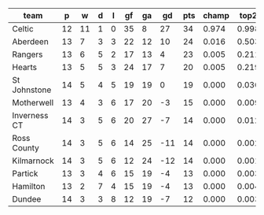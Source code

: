 |     team     | p  | w  | d | l | gf | ga | gd  | pts | champ | top2  | top3  | top4  |  5-7  | bot4  | bot3  | bot2  |
|--------------|----|----|---|---|----|----|-----|-----|-------|-------|-------|-------|-------|-------|-------|-------|
| Celtic       | 12 | 11 | 1 | 0 | 35 |  8 |  27 |  34 | 0.974 | 0.998 | 1.000 | 1.000 | 0.000 | 0.000 | 0.000 | 0.000|
| Aberdeen     | 13 |  7 | 3 | 3 | 22 | 12 |  10 |  24 | 0.016 | 0.503 | 0.763 | 0.890 | 0.099 | 0.005 | 0.002 | 0.001|
| Rangers      | 13 |  6 | 5 | 2 | 17 | 13 |   4 |  23 | 0.005 | 0.211 | 0.472 | 0.692 | 0.257 | 0.026 | 0.012 | 0.005|
| Hearts       | 13 |  5 | 5 | 3 | 24 | 17 |   7 |  20 | 0.005 | 0.219 | 0.491 | 0.707 | 0.244 | 0.025 | 0.012 | 0.004|
| St Johnstone | 14 |  5 | 4 | 5 | 19 | 19 |   0 |  19 | 0.000 | 0.036 | 0.120 | 0.275 | 0.468 | 0.165 | 0.096 | 0.048|
| Motherwell   | 13 |  4 | 3 | 6 | 17 | 20 |  -3 |  15 | 0.000 | 0.009 | 0.031 | 0.085 | 0.336 | 0.445 | 0.317 | 0.197|
| Inverness CT | 14 |  3 | 5 | 6 | 20 | 27 |  -7 |  14 | 0.000 | 0.012 | 0.055 | 0.137 | 0.413 | 0.321 | 0.211 | 0.119|
| Ross County  | 14 |  3 | 5 | 6 | 14 | 25 | -11 |  14 | 0.000 | 0.002 | 0.011 | 0.040 | 0.227 | 0.613 | 0.479 | 0.327|
| Kilmarnock   | 14 |  3 | 5 | 6 | 12 | 24 | -12 |  14 | 0.000 | 0.001 | 0.008 | 0.026 | 0.176 | 0.701 | 0.576 | 0.429|
| Partick      | 13 |  3 | 4 | 6 | 15 | 19 |  -4 |  13 | 0.000 | 0.003 | 0.015 | 0.048 | 0.267 | 0.560 | 0.430 | 0.288|
| Hamilton     | 13 |  2 | 7 | 4 | 15 | 19 |  -4 |  13 | 0.000 | 0.004 | 0.023 | 0.059 | 0.280 | 0.536 | 0.394 | 0.260|
| Dundee       | 14 |  3 | 3 | 8 | 12 | 19 |  -7 |  12 | 0.000 | 0.003 | 0.012 | 0.040 | 0.235 | 0.603 | 0.471 | 0.321|
